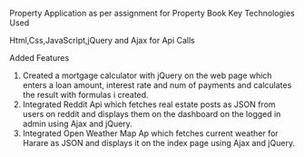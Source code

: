 Property Application as per assignment for Property Book
Key Technologies Used

Html,Css,JavaScript,jQuery and Ajax for Api Calls

Added Features

1) Created  a mortgage calculator with jQuery on the web page which enters a loan amount, interest rate and num of payments and calculates the result with formulas i created.
2) Integrated Reddit Api which fetches real estate posts  as JSON from users on reddit and displays them on the dashboard on the logged in admin using Ajax and jQuery. 
3) Integrated Open Weather Map Ap which fetches current  weather for Harare as JSON and displays it on the index page using Ajax and jQuery.

